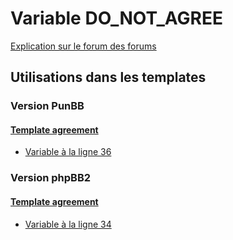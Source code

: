 # Variable DO_NOT_AGREE
[Explication sur le forum des forums](http://forum.forumactif.com/t294113-listing-des-variables#DO_NOT_AGREE)

## Utilisations dans les templates

### Version PunBB

#### [Template agreement](punbb/agreement.md)
* [Variable à la ligne 36](../punbb/agreement.tpl#L36)

### Version phpBB2

#### [Template agreement](subsilver/agreement.md)
* [Variable à la ligne 34](../subsilver/agreement.tpl#L34)